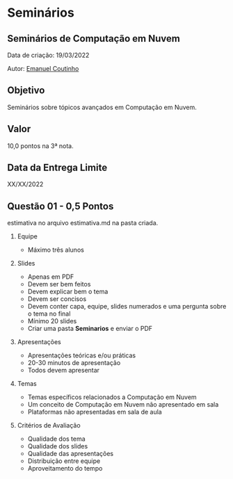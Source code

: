 # Seminários

## Seminários de Computação em Nuvem

Data de criação: 19/03/2022

Autor: [Emanuel Coutinho](https://github.com/emanuelcoutinho)

## Objetivo
Seminários sobre tópicos avançados em Computação em Nuvem. 

## Valor
10,0 pontos na 3ª nota.

## Data da Entrega Limite
XX/XX/2022

## Questão 01 - 0,5 Pontos
estimativa no arquivo estimativa.md na pasta criada.

1. Equipe
   - Máximo três alunos

2. Slides
   - Apenas em PDF
   - Devem ser bem feitos
   - Devem explicar bem o tema
   - Devem ser concisos
   - Devem conter capa, equipe, slides numerados e uma pergunta sobre o tema no final
   - Mínimo 20 slides
   - Criar uma pasta **Seminarios** e enviar o PDF

2. Apresentações
   - Apresentações teóricas e/ou práticas
   - 20-30 minutos de apresentação
   - Todos devem apresentar

4. Temas
   - Temas específicos relacionados a Computação em Nuvem
   - Um conceito de Computação em Nuvem não apresentado em sala
   - Plataformas não apresentadas em sala de aula

5. Critérios de Avaliação
   - Qualidade dos tema
   - Qualidade dos slides
   - Qualidade das apresentações
   - Distribuição entre equipe
   - Aproveitamento do tempo
